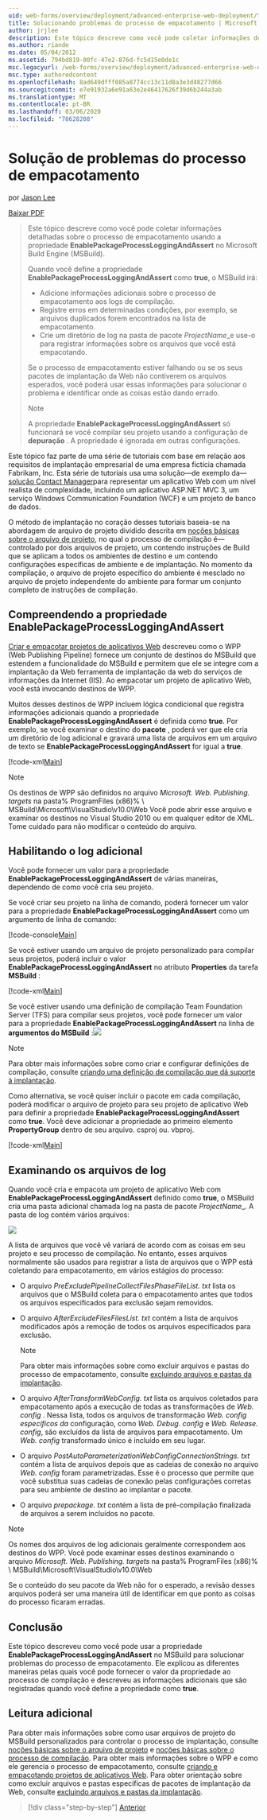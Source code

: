 ```yaml
---
uid: web-forms/overview/deployment/advanced-enterprise-web-deployment/troubleshooting-the-packaging-process
title: Solucionando problemas do processo de empacotamento | Microsoft Docs
author: jrjlee
description: Este tópico descreve como você pode coletar informações detalhadas sobre o processo de empacotamento usando a propriedade EnablePackageProcessLoggingAndAssert no M...
ms.author: riande
ms.date: 05/04/2012
ms.assetid: 794bd819-00fc-47e2-876d-fc5d15e0de1c
msc.legacyurl: /web-forms/overview/deployment/advanced-enterprise-web-deployment/troubleshooting-the-packaging-process
msc.type: authoredcontent
ms.openlocfilehash: 8ad649dfff085a8774cc13c11d8a3e3d48277d66
ms.sourcegitcommit: e7e91932a6e91a63e2e46417626f39d6b244a3ab
ms.translationtype: MT
ms.contentlocale: pt-BR
ms.lasthandoff: 03/06/2020
ms.locfileid: "78628208"
---
```

# <a name="troubleshooting-the-packaging-process"></a>Solução de problemas do processo de empacotamento

por [Jason Lee](https://github.com/jrjlee)

[Baixar PDF](https://msdnshared.blob.core.windows.net/media/MSDNBlogsFS/prod.evol.blogs.msdn.com/CommunityServer.Blogs.Components.WeblogFiles/00/00/00/63/56/8130.DeployingWebAppsInEnterpriseScenarios.pdf)

> Este tópico descreve como você pode coletar informações detalhadas sobre o processo de empacotamento usando a propriedade **EnablePackageProcessLoggingAndAssert** no Microsoft Build Engine (MSBuild).
> 
> Quando você define a propriedade **EnablePackageProcessLoggingAndAssert** como **true**, o MSBuild irá:
> 
> - Adicione informações adicionais sobre o processo de empacotamento aos logs de compilação.
> - Registre erros em determinadas condições, por exemplo, se arquivos duplicados forem encontrados na lista de empacotamento.
> - Crie um diretório de log na pasta de pacote *ProjectName*\_e use-o para registrar informações sobre os arquivos que você está empacotando.
> 
> Se o processo de empacotamento estiver falhando ou se os seus pacotes de implantação da Web não contiverem os arquivos esperados, você poderá usar essas informações para solucionar o problema e identificar onde as coisas estão dando errado.
> 
> > [!NOTE]
> > A propriedade **EnablePackageProcessLoggingAndAssert** só funcionará se você compilar seu projeto usando a configuração de **depuração** . A propriedade é ignorada em outras configurações.

Este tópico faz parte de uma série de tutoriais com base em relação aos requisitos de implantação empresarial de uma empresa fictícia chamada Fabrikam, Inc. Esta série de tutoriais usa uma solução&#x2014;de exemplo da&#x2014; [solução Contact Manager](../web-deployment-in-the-enterprise/the-contact-manager-solution.md)para representar um aplicativo Web com um nível realista de complexidade, incluindo um aplicativo ASP.NET MVC 3, um serviço Windows Communication Foundation (WCF) e um projeto de banco de dados.

O método de implantação no coração desses tutoriais baseia-se na abordagem de arquivo de projeto dividido descrita em [noções básicas sobre o arquivo de projeto](../web-deployment-in-the-enterprise/understanding-the-project-file.md), no qual o processo de compilação é&#x2014;controlado por dois arquivos de projeto, um contendo instruções de Build que se aplicam a todos os ambientes de destino e um contendo configurações específicas de ambiente e de implantação. No momento da compilação, o arquivo de projeto específico do ambiente é mesclado no arquivo de projeto independente do ambiente para formar um conjunto completo de instruções de compilação.

## <a name="understanding-the-enablepackageprocessloggingandassert-property"></a>Compreendendo a propriedade EnablePackageProcessLoggingAndAssert

[Criar e empacotar projetos de aplicativos Web](../web-deployment-in-the-enterprise/building-and-packaging-web-application-projects.md) descreveu como o WPP (Web Publishing Pipeline) fornece um conjunto de destinos do MSBuild que estendem a funcionalidade do MSBuild e permitem que ele se integre com a implantação da Web ferramenta de implantação da web do serviços de informações da Internet (IIS). Ao empacotar um projeto de aplicativo Web, você está invocando destinos de WPP.

Muitos desses destinos de WPP incluem lógica condicional que registra informações adicionais quando a propriedade **EnablePackageProcessLoggingAndAssert** é definida como **true**. Por exemplo, se você examinar o destino do **pacote** , poderá ver que ele cria um diretório de log adicional e gravará uma lista de arquivos em um arquivo de texto se **EnablePackageProcessLoggingAndAssert** for igual a **true**.

[!code-xml[Main](troubleshooting-the-packaging-process/samples/sample1.xml)]

> [!NOTE]
> Os destinos de WPP são definidos no arquivo *Microsoft. Web. Publishing. targets* na pasta% ProgramFiles (x86)% \ MSBuild\Microsoft\VisualStudio\v10.0\Web Você pode abrir esse arquivo e examinar os destinos no Visual Studio 2010 ou em qualquer editor de XML. Tome cuidado para não modificar o conteúdo do arquivo.

## <a name="enabling-the-additional-logging"></a>Habilitando o log adicional

Você pode fornecer um valor para a propriedade **EnablePackageProcessLoggingAndAssert** de várias maneiras, dependendo de como você cria seu projeto.

Se você criar seu projeto na linha de comando, poderá fornecer um valor para a propriedade **EnablePackageProcessLoggingAndAssert** como um argumento de linha de comando:

[!code-console[Main](troubleshooting-the-packaging-process/samples/sample2.cmd)]

Se você estiver usando um arquivo de projeto personalizado para compilar seus projetos, poderá incluir o valor **EnablePackageProcessLoggingAndAssert** no atributo **Properties** da tarefa **MSBuild** :

[!code-xml[Main](troubleshooting-the-packaging-process/samples/sample3.xml)]

Se você estiver usando uma definição de compilação Team Foundation Server (TFS) para compilar seus projetos, você pode fornecer um valor para a propriedade **EnablePackageProcessLoggingAndAssert** na linha de **argumentos do MSBuild** :![](troubleshooting-the-packaging-process/_static/image1.png)

> [!NOTE]
> Para obter mais informações sobre como criar e configurar definições de compilação, consulte [criando uma definição de compilação que dá suporte à implantação](../configuring-team-foundation-server-for-web-deployment/creating-a-build-definition-that-supports-deployment.md).

Como alternativa, se você quiser incluir o pacote em cada compilação, poderá modificar o arquivo de projeto para seu projeto de aplicativo Web para definir a propriedade **EnablePackageProcessLoggingAndAssert** como **true**. Você deve adicionar a propriedade ao primeiro elemento **PropertyGroup** dentro de seu arquivo. csproj ou. vbproj.

[!code-xml[Main](troubleshooting-the-packaging-process/samples/sample4.xml)]

## <a name="reviewing-the-log-files"></a>Examinando os arquivos de log

Quando você cria e empacota um projeto de aplicativo Web com **EnablePackageProcessLoggingAndAssert** definido como **true**, o MSBuild cria uma pasta adicional chamada log na pasta de pacote *ProjectName*\_. A pasta de log contém vários arquivos:

![](troubleshooting-the-packaging-process/_static/image2.png)

A lista de arquivos que você vê variará de acordo com as coisas em seu projeto e seu processo de compilação. No entanto, esses arquivos normalmente são usados para registrar a lista de arquivos que o WPP está coletando para empacotamento, em vários estágios do processo:

- O arquivo *PreExcludePipelineCollectFilesPhaseFileList. txt* lista os arquivos que o MSBuild coleta para o empacotamento antes que todos os arquivos especificados para exclusão sejam removidos.
- O arquivo *AfterExcludeFilesFilesList. txt* contém a lista de arquivos modificados após a remoção de todos os arquivos especificados para exclusão.

    > [!NOTE]
    > Para obter mais informações sobre como excluir arquivos e pastas do processo de empacotamento, consulte [excluindo arquivos e pastas da implantação](excluding-files-and-folders-from-deployment.md).
- O arquivo *AfterTransformWebConfig. txt* lista os arquivos coletados para empacotamento após a execução de todas as transformações de *Web. config* . Nessa lista, todos os arquivos de transformação *Web. config específicos da* configuração, como *Web. Debug. config* e *Web. Release. config*, são excluídos da lista de arquivos para empacotamento. Um *Web. config* transformado único é incluído em seu lugar.
- O arquivo *PostAutoParameterizationWebConfigConnectionStrings. txt* contém a lista de arquivos depois que as cadeias de conexão no arquivo *Web. config* foram parametrizadas. Esse é o processo que permite que você substitua suas cadeias de conexão pelas configurações corretas para seu ambiente de destino ao implantar o pacote.
- O arquivo *prepackage. txt* contém a lista de pré-compilação finalizada de arquivos a serem incluídos no pacote.

> [!NOTE]
> Os nomes dos arquivos de log adicionais geralmente correspondem aos destinos do WPP. Você pode examinar esses destinos examinando o arquivo *Microsoft. Web. Publishing. targets* na pasta% ProgramFiles (x86)% \ MSBuild\Microsoft\VisualStudio\v10.0\Web

Se o conteúdo do seu pacote da Web não for o esperado, a revisão desses arquivos poderá ser uma maneira útil de identificar em que ponto as coisas do processo ficaram erradas.

## <a name="conclusion"></a>Conclusão

Este tópico descreveu como você pode usar a propriedade **EnablePackageProcessLoggingAndAssert** no MSBuild para solucionar problemas do processo de empacotamento. Ele explicou as diferentes maneiras pelas quais você pode fornecer o valor da propriedade ao processo de compilação e descreveu as informações adicionais que são registradas quando você define a propriedade como **true**.

## <a name="further-reading"></a>Leitura adicional

Para obter mais informações sobre como usar arquivos de projeto do MSBuild personalizados para controlar o processo de implantação, consulte [noções básicas sobre o arquivo de projeto](../web-deployment-in-the-enterprise/understanding-the-project-file.md) e [noções básicas sobre o processo de compilação](../web-deployment-in-the-enterprise/understanding-the-build-process.md). Para obter mais informações sobre o WPP e como ele gerencia o processo de empacotamento, consulte [criando e empacotando projetos de aplicativos Web](../web-deployment-in-the-enterprise/building-and-packaging-web-application-projects.md). Para obter orientação sobre como excluir arquivos e pastas específicas de pacotes de implantação da Web, consulte [excluindo arquivos e pastas da implantação](excluding-files-and-folders-from-deployment.md).

> [!div class="step-by-step"]
> [Anterior](running-windows-powershell-scripts-from-msbuild-project-files.md)
